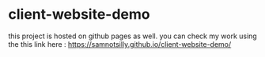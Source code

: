 # client-website-demo


this project is hosted on github pages as well.
you can check my work using the this link here : https://samnotsilly.github.io/client-website-demo/


